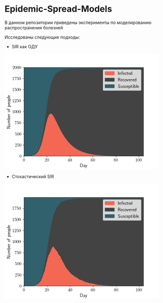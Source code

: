 # Epidemic-Spread-Models

В данном репозитории приведены эксперименты по моделированию распространения болезней

Исследованы следующие подходы:

- SIR как ОДУ

![визуализация решения](/pictures/SIR.png)


- Стохастический SIR

![визуализация решения](/pictures/stochSIR.png)



